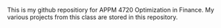 This is my github repositiory for APPM 4720 Optimization in Finance. My various projects from this class are stored in this repository.
